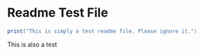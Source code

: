 # Readme Test File

```lua
print("This is simply a test readme file. Please ignore it.")
```

This is also a test
